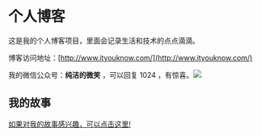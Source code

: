 # 个人博客

这是我的个人博客项目，里面会记录生活和技术的点点滴滴。

博客访问地址：[http://www.ityouknow.com/](http://www.ityouknow.com/)

我的微信公众号：**纯洁的微笑** ，可以回复 1024 ，有惊喜。![](http://favorites.ren/assets/images/keeppuresmile_430.jpg)


## 我的故事


[如果对我的故事感兴趣，可以点击这里!](http://mp.weixin.qq.com/mp/homepage?__biz=MzI4NDY5Mjc1Mg==&hid=10&sn=03d9983545ca490e0d9528bcc830d496&scene=18#wechat_redirect)
